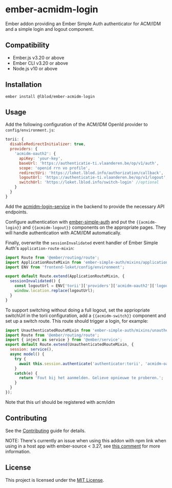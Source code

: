 ember-acmidm-login
==============================================================================

Ember addon providing an Ember Simple Auth authenticator for ACM/IDM and a simple login and logout component.


Compatibility
------------------------------------------------------------------------------

* Ember.js v3.20 or above
* Ember CLI v3.20 or above
* Node.js v10 or above


Installation
------------------------------------------------------------------------------

```
ember install @lblod/ember-acmidm-login
```


Usage
------------------------------------------------------------------------------
Add the following configuration of the ACM/IDM OpenId provider to `config/environment.js`:

```javascript
torii: {
  disableRedirectInitializer: true,
  providers: {
    'acmidm-oauth2': {
      apiKey: 'your-key',
      baseUrl: 'https://authenticatie-ti.vlaanderen.be/op/v1/auth',
      scope: 'openid rrn vo profile',
      redirectUri: 'https://loket.lblod.info/authorization/callback',
      logoutUrl: 'https://authenticatie-ti.vlaanderen.be/op/v1/logout',
      switchUrl: 'https://loket.lblod.info/switch-login' //optional
    }
  }
}
```

Add the [acmidm-login-service](http://github.com/lblod/acmidm-login-service) in the backend to provide the necessary API endpoints.

Configure authentication with [ember-simple-auth](https://github.com/simplabs/ember-simple-auth) and put the `{{acmidm-login}}` and `{{acmidm-logout}}` components on the appropriate pages. They will handle authentication with ACM/IDM automatically.

Finally, overwrite the `sessionInvalidated` event handler of Ember Simple Auth's `application-route-mixin`:

```javascript
import Route from '@ember/routing/route';
import ApplicationRouteMixin from 'ember-simple-auth/mixins/application-route-mixin';
import ENV from 'frontend-loket/config/environment';

export default Route.extend(ApplicationRouteMixin, {
  sessionInvalidated() {
    const logoutUrl = ENV['torii']['providers']['acmidm-oauth2']['logoutUrl'];
    window.location.replace(logoutUrl);
  }
}
```

To support switching without doing a full logout, set the appriopriate switchUrl in the torii configuration, add a `{{acmidm-switch}}` component and set up a switch route. This route should trigger a login, for example:

```javascript
import UnauthenticatedRouteMixin from 'ember-simple-auth/mixins/unauthenticated-route-mixin';
import Route from '@ember/routing/route';
import { inject as service } from '@ember/service';
export default Route.extend(UnauthenticatedRouteMixin, {
  session: service(),
  async model() {
    try {
      await this.session.authenticate('authenticator:torii', 'acmidm-oauth2');
    }
    catch(e) {
      return 'Fout bij het aanmelden. Gelieve opnieuwe te proberen.';
    }
  }
});
```

Note that this url should be registered with acm/idm

Contributing
------------------------------------------------------------------------------

See the [Contributing](CONTRIBUTING.md) guide for details.

NOTE: There's currently an issue when using this addon with npm link when using in a host app with ember-source < 3.27, see [this comment](https://github.com/lblod/ember-acmidm-login/pull/4#issuecomment-907618192) for more information.

License
------------------------------------------------------------------------------

This project is licensed under the [MIT License](LICENSE.md).
